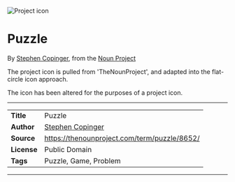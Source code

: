 ![Project icon](icon.png)
# Puzzle
By [Stephen Copinger](https://thenounproject.com/dnlhtz/), from the [Noun Project](https://thenounproject.com/term/puzzle/8652/)

The project icon is pulled from 'TheNounProject', and adapted into the flat-circle icon approach.

The icon has been altered for the purposes of a project icon.

---
|||
|---|---|
|**Title**|Puzzle|
|**Author**|[Stephen Copinger](https://thenounproject.com/dnlhtz/)|
|**Source**|https://thenounproject.com/term/puzzle/8652/|
|**License**|Public Domain|
|**Tags**|Puzzle, Game, Problem|

---